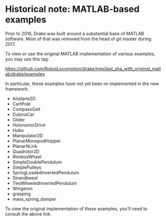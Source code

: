 
Historical note: MATLAB-based examples
======================================

Prior to 2016, Drake was built around a substantial base of MATLAB software.
Most of that was removed from the head of git master during 2017.

To view or use the original MATLAB implementation of various examples, you may
use this tag:

https://github.com/RobotLocomotion/drake/tree/last_sha_with_original_matlab/drake/examples

In particular, these examples have not yet been re-implemented in the new
framework:

 - Airplane2D
 - CartPole
 - CompassGait
 - DubinsCar
 - Glider
 - HolonomicDrive
 - Hubo
 - Manipulator2D
 - PlanarMonopodHopper
 - PlanarNLink
 - Quadrotor2D
 - RimlessWheel
 - SimpleDoublePendulum
 - SimplePulleys
 - SpringLoadedInvertedPendulum
 - Strandbeest
 - TwoWheeledInvertedPendulum
 - Wingeron
 - grasping
 - mass_spring_damper

To view the original implementation of these examples, you'll need to consult
the above link.
